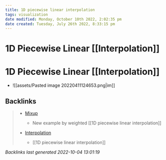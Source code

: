 ```yaml
---
title: 1D piecewise linear interpolation
tags: visualization
date modified: Monday, October 10th 2022, 2:02:35 pm
date created: Tuesday, July 26th 2022, 8:33:15 pm
---
```


# 1D Piecewise Linear [[Interpolation]]

# 1D Piecewise Linear [[Interpolation]]
- ![[assets/Pasted image 20220411124653.png|im]]

## Backlinks
> - [Mixup](Mixup.md)
>   - New example by weighted [[1D piecewise linear interpolation]]
>
> - [Interpolation](Interpolation.md)
>   - [[1D piecewise linear interpolation]]

_Backlinks last generated 2022-10-04 13:01:19_
